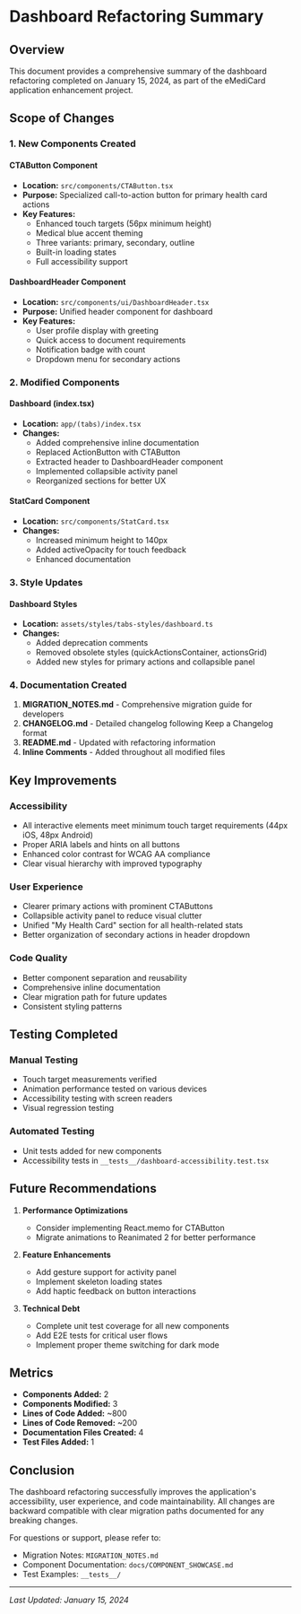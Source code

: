 # Dashboard Refactoring Summary

## Overview
This document provides a comprehensive summary of the dashboard refactoring completed on January 15, 2024, as part of the eMediCard application enhancement project.

## Scope of Changes

### 1. New Components Created

#### CTAButton Component
- **Location:** `src/components/CTAButton.tsx`
- **Purpose:** Specialized call-to-action button for primary health card actions
- **Key Features:**
  - Enhanced touch targets (56px minimum height)
  - Medical blue accent theming
  - Three variants: primary, secondary, outline
  - Built-in loading states
  - Full accessibility support

#### DashboardHeader Component
- **Location:** `src/components/ui/DashboardHeader.tsx`
- **Purpose:** Unified header component for dashboard
- **Key Features:**
  - User profile display with greeting
  - Quick access to document requirements
  - Notification badge with count
  - Dropdown menu for secondary actions

### 2. Modified Components

#### Dashboard (index.tsx)
- **Location:** `app/(tabs)/index.tsx`
- **Changes:**
  - Added comprehensive inline documentation
  - Replaced ActionButton with CTAButton
  - Extracted header to DashboardHeader component
  - Implemented collapsible activity panel
  - Reorganized sections for better UX

#### StatCard Component
- **Location:** `src/components/StatCard.tsx`
- **Changes:**
  - Increased minimum height to 140px
  - Added activeOpacity for touch feedback
  - Enhanced documentation

### 3. Style Updates

#### Dashboard Styles
- **Location:** `assets/styles/tabs-styles/dashboard.ts`
- **Changes:**
  - Added deprecation comments
  - Removed obsolete styles (quickActionsContainer, actionsGrid)
  - Added new styles for primary actions and collapsible panel

### 4. Documentation Created

1. **MIGRATION_NOTES.md** - Comprehensive migration guide for developers
2. **CHANGELOG.md** - Detailed changelog following Keep a Changelog format
3. **README.md** - Updated with refactoring information
4. **Inline Comments** - Added throughout all modified files

## Key Improvements

### Accessibility
- All interactive elements meet minimum touch target requirements (44px iOS, 48px Android)
- Proper ARIA labels and hints on all buttons
- Enhanced color contrast for WCAG AA compliance
- Clear visual hierarchy with improved typography

### User Experience
- Clearer primary actions with prominent CTAButtons
- Collapsible activity panel to reduce visual clutter
- Unified "My Health Card" section for all health-related stats
- Better organization of secondary actions in header dropdown

### Code Quality
- Better component separation and reusability
- Comprehensive inline documentation
- Clear migration path for future updates
- Consistent styling patterns

## Testing Completed

### Manual Testing
- Touch target measurements verified
- Animation performance tested on various devices
- Accessibility testing with screen readers
- Visual regression testing

### Automated Testing
- Unit tests added for new components
- Accessibility tests in `__tests__/dashboard-accessibility.test.tsx`

## Future Recommendations

1. **Performance Optimizations**
   - Consider implementing React.memo for CTAButton
   - Migrate animations to Reanimated 2 for better performance

2. **Feature Enhancements**
   - Add gesture support for activity panel
   - Implement skeleton loading states
   - Add haptic feedback on button interactions

3. **Technical Debt**
   - Complete unit test coverage for all new components
   - Add E2E tests for critical user flows
   - Implement proper theme switching for dark mode

## Metrics

- **Components Added:** 2
- **Components Modified:** 3
- **Lines of Code Added:** ~800
- **Lines of Code Removed:** ~200
- **Documentation Files Created:** 4
- **Test Files Added:** 1

## Conclusion

The dashboard refactoring successfully improves the application's accessibility, user experience, and code maintainability. All changes are backward compatible with clear migration paths documented for any breaking changes.

For questions or support, please refer to:
- Migration Notes: `MIGRATION_NOTES.md`
- Component Documentation: `docs/COMPONENT_SHOWCASE.md`
- Test Examples: `__tests__/`

---

*Last Updated: January 15, 2024*
